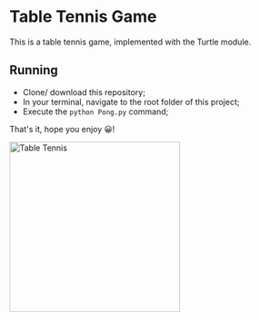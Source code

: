 # Table Tennis Game

This is a table tennis game, implemented with the Turtle module.

## Running
- Clone/ download this repository;
- In your terminal, navigate to the root folder of this project;
- Execute the `python Pong.py` command;

That's it, hope you enjoy 😀!

<img src="https://user-images.githubusercontent.com/19740175/68530029-3fd55a00-02e3-11ea-80c9-d24278a9a447.JPG" alt="Table Tennis"
	title="" width="300px" height="auto" />
